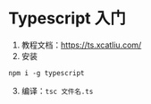 # Typescript 入门

1. 教程文档：https://ts.xcatliu.com/
2. 安装

```shell
npm i -g typescript
```

3. 编译：`tsc 文件名.ts`
